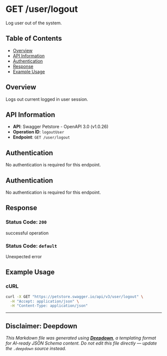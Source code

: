 # GET /user/logout

Log user out of the system.

## Table of Contents

- [Overview](#overview)
- [API Information](#api-information)
- [Authentication](#authentication)
- [Response](#response)
- [Example Usage](#example-usage)

## Overview

Logs out current logged in user session.

## API Information

- **API**: Swagger Petstore - OpenAPI 3.0 (v1.0.26)
- **Operation ID**: `logoutUser`
- **Endpoint**: `GET /user/logout`

## Authentication

No authentication is required for this endpoint.
## Authentication

No authentication is required for this endpoint.

## Response

### Status Code: `200`

successful operation

### Status Code: `default`

Unexpected error


## Example Usage

### cURL

```bash
curl -X GET "https://petstore.swagger.io/api/v3/user/logout" \
  -H "Accept: application/json" \
  -H "Content-Type: application/json"
```

---

## Disclaimer: Deepdown

_This Markdown file was generated using [**Deepdown**](https://github.com/deepgram/deepdown), a templating format for AI-ready JSON Schema content._
_Do not edit this file directly — update the `.deepdown` source instead._